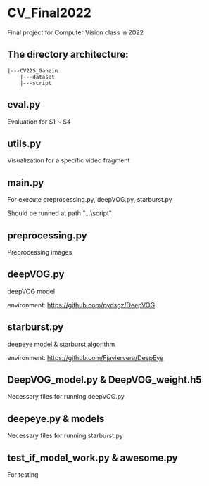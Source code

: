 # CV_Final2022
Final project for Computer Vision class in 2022

## The directory architecture:

    |---CV22S_Ganzin
        |---dataset
        |---script 

## eval.py
Evaluation for S1 ~ S4

## utils.py
Visualization for a specific video fragment

## main.py
For execute preprocessing.py, deepVOG.py, starburst.py

Should be runned at path "...\script"

## preprocessing.py
Preprocessing images

## deepVOG.py
deepVOG model

environment: https://github.com/pydsgz/DeepVOG

## starburst.py
deepeye model & starburst algorithm

environment: https://github.com/Fjaviervera/DeepEye

## DeepVOG_model.py & DeepVOG_weight.h5
Necessary files for running deepVOG.py

## deepeye.py & models
Necessary files for running starburst.py

## test_if_model_work.py & awesome.py
For testing